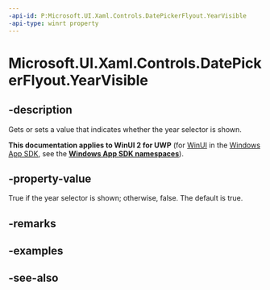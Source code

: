 ```yaml
---
-api-id: P:Microsoft.UI.Xaml.Controls.DatePickerFlyout.YearVisible
-api-type: winrt property
---
```


<!-- Property syntax
public bool YearVisible { get;  set; }
-->

# Microsoft.UI.Xaml.Controls.DatePickerFlyout.YearVisible

## -description
Gets or sets a value that indicates whether the year selector is shown.

**This documentation applies to WinUI 2 for UWP** (for [WinUI](/windows/apps/winui/winui3/) in the [Windows App SDK](/windows/apps/windows-app-sdk/), see the **[Windows App SDK namespaces](/windows/windows-app-sdk/api/winrt/)**).

## -property-value
True if the year selector is shown; otherwise, false. The default is true.

## -remarks

## -examples

## -see-also
